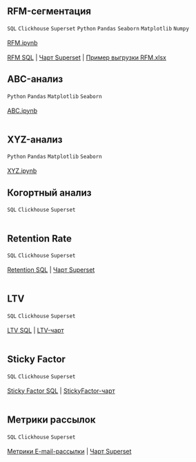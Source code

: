## RFM-сегментация
`SQL` `Clickhouse` `Superset` `Python` `Pandas` `Seaborn` `Matplotlib` `Numpy` <br><br>
[RFM.ipynb](https://github.com/annapavlovads/DA_portfolio/blob/main/abc_xyz_rfm/clients_rest/RFM_pandas/RFM_pandas.ipynb) <br><br>
[RFM SQL](https://github.com/annapavlovads/DA_portfolio/blob/main/abc_xyz_rfm/clients_rest/RFM_sql/RFM_request.sql) | 
[Чарт Superset](https://drive.google.com/file/d/19gN3bHp19ePkfJJ2K1sd7dergSzEQlQO/view?usp=drive_link) | 
[Пример выгрузки RFM.xlsx](https://github.com/annapavlovads/DA_portfolio/raw/main/abc_xyz_rfm/clients_rest/RFM_sql/sample_rfm_request.xlsx)

## ABC-анализ
`Python` `Pandas` `Matplotlib` `Seaborn` <br><br>
[ABC.ipynb](https://github.com/annapavlovads/DA_portfolio/blob/main/abc_xyz_rfm/goods_rest/ABC_pandas.ipynb)<br><br>

## XYZ-анализ
`Python` `Pandas` `Matplotlib` `Seaborn` <br><br>
[XYZ.ipynb](https://github.com/annapavlovads/DA_portfolio/blob/main/abc_xyz_rfm/goods_rest/XYZ_pandas.ipynb)

## Когортный анализ
`SQL` `Clickhouse` `Superset` <br><br>

## Retention Rate
`SQL` `Clickhouse` `Superset` <br><br>
[Retention SQL](https://github.com/annapavlovads/DA_portfolio/blob/main/dashboards/pl_kpi/%D0%A1%D1%80%D0%B5%D0%B4%D0%BD%D0%B8%D0%B9%20RR-N-days.sql) 
| [Чарт Superset]()<br><br> 

## LTV
`SQL` `Clickhouse` `Superset` <br><br>
[LTV SQL](https://github.com/annapavlovads/DA_portfolio/blob/main/dashboards/pl_cohorts_db/ltv.sql) 
| [LTV-чарт](https://drive.google.com/file/d/1yGfa4xbtTKpSCLWajFtiSvCfnuH3j71q/view?usp=drive_link)<br><br>

## Sticky Factor
`SQL` `Clickhouse` `Superset` <br><br>
[Sticky Factor SQL](https://github.com/annapavlovads/DA_portfolio/blob/main/dashboards/pl_kpi/%D0%94%D0%B8%D0%BD%D0%B0%D0%BC%D0%B8%D0%BA%D0%B0%20Sticky%20Factor.sql) 
| [StickyFactor-чарт](https://drive.google.com/file/d/1P4sWCA-KW-7XKQ_kl5599zgt4IWrsD0V/view?usp=drive_link) <br><br>

## Метрики рассылок
`SQL` `Clickhouse` `Superset` <br><br>
[Метрики E-mail-рассылки]() | [Чарт Superset]() <br><br>
